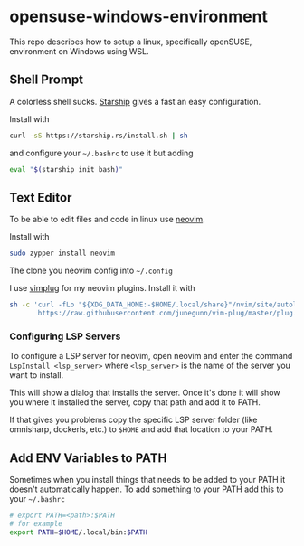 # opensuse-windows-environment
This repo describes how to setup a linux, specifically openSUSE, environment on Windows using WSL.

## Shell Prompt

A colorless shell sucks. [Starship](https://starship.rs/) gives a fast an easy configuration.

Install with
```bash
curl -sS https://starship.rs/install.sh | sh
```
and configure your ```~/.bashrc``` to use it but adding 
```bash
eval "$(starship init bash)"
```

## Text Editor

To be able to edit files and code in linux use [neovim](https://neovim.io/).

Install with
```bash
sudo zypper install neovim
```
The clone you neovim config into ```~/.config```

I use [vimplug](https://github.com/junegunn/vim-plug) for my neovim plugins.
Install it with
```bash
sh -c 'curl -fLo "${XDG_DATA_HOME:-$HOME/.local/share}"/nvim/site/autoload/plug.vim --create-dirs \
       https://raw.githubusercontent.com/junegunn/vim-plug/master/plug.vim'
```

### Configuring LSP Servers

To configure a LSP server for neovim, open neovim and enter the command ```LspInstall <lsp_server>```
where ```<lsp_server>``` is the name of the server you want to install.

This will show a dialog that installs the server. Once it's done it will show you
where it installed the server, copy that path and add it to PATH.

If that gives you problems copy the specific LSP server folder (like omnisharp, dockerls, etc.)
to ```$HOME``` and add that location to your PATH.

## Add ENV Variables to PATH

Sometimes when you install things that needs to be added to your PATH
it doesn't automatically happen.
To add something to your PATH add this to your ```~/.bashrc```
```bash
# export PATH=<path>:$PATH
# for example
export PATH=$HOME/.local/bin:$PATH
```
